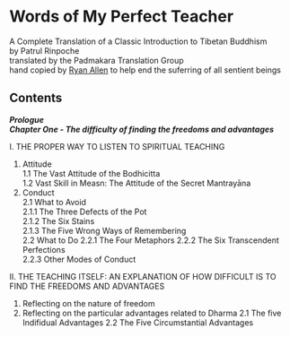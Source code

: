# Words of My Perfect Teacher
A Complete Translation of a Classic Introduction to Tibetan Buddhism  
by Patrul Rinpoche  
translated by the Padmakara Translation Group   
hand copied by [Ryan Allen](https://github.com/ryanallen/words-of-my-perfect-teacher) to help end the suferring of all sentient beings  
  
## Contents  

***Prologue***  
***Chapter One - The difficulty of finding the freedoms and advantages***  

I. THE PROPER WAY TO LISTEN TO SPIRITUAL TEACHING  
1. Attitude  
  1.1 The Vast Attitude of the Bodhicitta  
  1.2 Vast Skill in Measn: The Attitude of the Secret Mantrayāna  
2. Conduct  
  2.1 What to Avoid  
    2.1.1 The Three Defects of the Pot  
    2.1.2 The Six Stains  
    2.1.3 The Five Wrong Ways of Remembering  
  2.2 What to Do
    2.2.1 The Four Metaphors
    2.2.2 The Six Transcendent Perfections  
    2.2.3 Other Modes of Conduct  

II. THE TEACHING ITSELF: AN EXPLANATION OF HOW DIFFICULT IS TO FIND THE FREEDOMS AND ADVANTAGES
1. Reflecting on the nature of freedom
2. Reflecting on the particular advantages related to Dharma
  2.1 The five Indifidual Advantages
  2.2 The Five Circumstantial Advantages